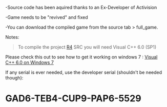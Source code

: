 -Source code has been aquired thanks to an Ex-Developer of Activision

-Game needs to be "revived" and fixed

-You can download the compiled game from the source tab > full\_game.


Notes:

> To compile the project [R4](https://code.google.com/p/darkreign2/source/detail?r=4) SRC you will need Visual C++ 6.0 (SP1)


Please check this out to see how to get it working on windows 7 :
[Visual C++ 6.0 on Windows 7](http://superuser.com/questions/459396/how-do-i-run-visual-c-6-ide-on-windows-vista-or-higher/)

If any serial is ever needed, use the developer serial (shouldn't be needed though):

# GAD6-TEB4-CUP9-PAP6-5529 #